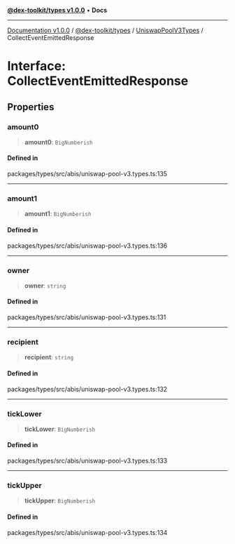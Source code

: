 [**@dex-toolkit/types v1.0.0**](../../../README.md) • **Docs**

***

[Documentation v1.0.0](../../../../../packages.md) / [@dex-toolkit/types](../../../README.md) / [UniswapPoolV3Types](../README.md) / CollectEventEmittedResponse

# Interface: CollectEventEmittedResponse

## Properties

### amount0

> **amount0**: `BigNumberish`

#### Defined in

packages/types/src/abis/uniswap-pool-v3.types.ts:135

***

### amount1

> **amount1**: `BigNumberish`

#### Defined in

packages/types/src/abis/uniswap-pool-v3.types.ts:136

***

### owner

> **owner**: `string`

#### Defined in

packages/types/src/abis/uniswap-pool-v3.types.ts:131

***

### recipient

> **recipient**: `string`

#### Defined in

packages/types/src/abis/uniswap-pool-v3.types.ts:132

***

### tickLower

> **tickLower**: `BigNumberish`

#### Defined in

packages/types/src/abis/uniswap-pool-v3.types.ts:133

***

### tickUpper

> **tickUpper**: `BigNumberish`

#### Defined in

packages/types/src/abis/uniswap-pool-v3.types.ts:134
